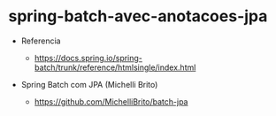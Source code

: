 # spring-batch-avec-anotacoes-jpa


- Referencia

	- https://docs.spring.io/spring-batch/trunk/reference/htmlsingle/index.html
  
- Spring Batch com JPA (Michelli Brito)

	- https://github.com/MichelliBrito/batch-jpa

